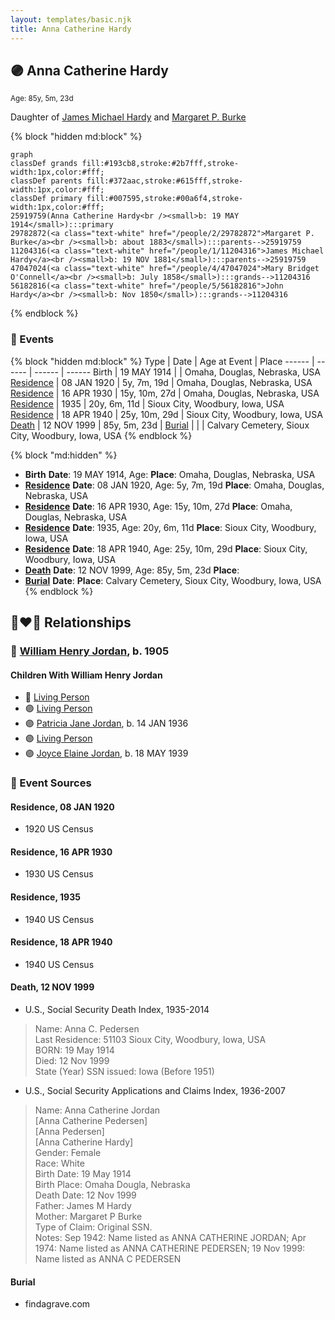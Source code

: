 ```yaml
---
layout: templates/basic.njk
title: Anna Catherine Hardy
---
```

## 🟣 Anna Catherine Hardy
<small>Age: 85y, 5m, 23d</small>

Daughter of [James Michael Hardy](/people/1/11204316) and [Margaret P. Burke](/people/2/29782872)

{% block "hidden md:block" %}
```mermaid
graph
classDef grands fill:#193cb8,stroke:#2b7fff,stroke-width:1px,color:#fff;
classDef parents fill:#372aac,stroke:#615fff,stroke-width:1px,color:#fff;
classDef primary fill:#007595,stroke:#00a6f4,stroke-width:1px,color:#fff;
25919759(Anna Catherine Hardy<br /><small>b: 19 MAY 1914</small>):::primary
29782872(<a class="text-white" href="/people/2/29782872">Margaret P. Burke</a><br /><small>b: about 1883</small>):::parents-->25919759
11204316(<a class="text-white" href="/people/1/11204316">James Michael Hardy</a><br /><small>b: 19 NOV 1881</small>):::parents-->25919759
47047024(<a class="text-white" href="/people/4/47047024">Mary Bridget O'Connell</a><br /><small>b: July 1858</small>):::grands-->11204316
56182816(<a class="text-white" href="/people/5/56182816">John Hardy</a><br /><small>b: Nov 1850</small>):::grands-->11204316
```
{% endblock %}

### 📆 Events

{% block "hidden md:block" %}
Type | Date | Age at Event | Place
------ | ------ | ------ | ------
Birth | 19 MAY 1914 |  | Omaha, Douglas, Nebraska, USA
[Residence](#event-event-0) | 08 JAN 1920 | 5y, 7m, 19d | Omaha, Douglas, Nebraska, USA
[Residence](#event-event-1) | 16 APR 1930 | 15y, 10m, 27d | Omaha, Douglas, Nebraska, USA
[Residence](#event-event-2) | 1935 | 20y, 6m, 11d | Sioux City, Woodbury, Iowa, USA
[Residence](#event-event-3) | 18 APR 1940 | 25y, 10m, 29d | Sioux City, Woodbury, Iowa, USA
[Death](#event-event-8) | 12 NOV 1999 | 85y, 5m, 23d |
[Burial](#event-event-9) |  |  | Calvary Cemetery, Sioux City, Woodbury, Iowa, USA
{% endblock %}

{% block "md:hidden" %}
- **Birth**
**Date**: 19 MAY 1914, Age:
**Place**: Omaha, Douglas, Nebraska, USA
- **[Residence](#event-event-0)**
**Date**: 08 JAN 1920, Age: 5y, 7m, 19d
**Place**: Omaha, Douglas, Nebraska, USA
- **[Residence](#event-event-1)**
**Date**: 16 APR 1930, Age: 15y, 10m, 27d
**Place**: Omaha, Douglas, Nebraska, USA
- **[Residence](#event-event-2)**
**Date**: 1935, Age: 20y, 6m, 11d
**Place**: Sioux City, Woodbury, Iowa, USA
- **[Residence](#event-event-3)**
**Date**: 18 APR 1940, Age: 25y, 10m, 29d
**Place**: Sioux City, Woodbury, Iowa, USA
- **[Death](#event-event-8)**
**Date**: 12 NOV 1999, Age: 85y, 5m, 23d
**Place**:
- **[Burial](#event-event-9)**
**Date**:
**Place**: Calvary Cemetery, Sioux City, Woodbury, Iowa, USA
{% endblock %}

## 👩‍❤️‍👨 Relationships

### 🔵 [William Henry Jordan](/people/3/32091032), b. 1905

#### Children With William Henry Jordan
* 🔵 [Living Person](/people/7/71455712)
* 🟣 [Living Person](/people/8/81156064)
* 🟣 [Patricia Jane Jordan](/people/8/8578400), b. 14 JAN 1936
* 🟣 [Living Person](/people/1/16458922)
* 🟣 [Joyce Elaine Jordan](/people/8/86240475), b. 18 MAY 1939
### 📰 Event Sources

#### <a id="event-event-0"></a> Residence, 08 JAN 1920
* 1920 US Census

#### <a id="event-event-1"></a> Residence, 16 APR 1930
* 1930 US Census

#### <a id="event-event-2"></a> Residence, 1935
* 1940 US Census

#### <a id="event-event-3"></a> Residence, 18 APR 1940
* 1940 US Census

#### <a id="event-event-8"></a> Death, 12 NOV 1999
* U.S., Social Security Death Index, 1935-2014
>   
  > Name: Anna C. Pedersen  
  > Last Residence: 51103 Sioux City, Woodbury, Iowa, USA  
  > BORN: 19 May 1914  
  > Died: 12 Nov 1999  
  > State (Year) SSN issued: Iowa (Before 1951)
* U.S., Social Security Applications and Claims Index, 1936-2007
>   
  > Name: Anna Catherine Jordan  
  > [Anna Catherine Pedersen]  
  > [Anna Pedersen]  
  > [Anna Catherine Hardy]  
  > Gender: Female  
  > Race: White  
  > Birth Date: 19 May 1914  
  > Birth Place: Omaha Dougla, Nebraska  
  > Death Date: 12 Nov 1999  
  > Father: James M Hardy  
  > Mother: Margaret P Burke  
  > Type of Claim: Original SSN.  
  > Notes: Sep 1942:  Name listed as ANNA CATHERINE JORDAN; Apr 1974:  Name listed as ANNA CATHERINE PEDERSEN; 19 Nov 1999:  Name listed as ANNA C PEDERSEN

#### <a id="event-event-9"></a> Burial
* findagrave.com
